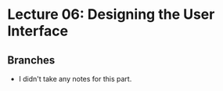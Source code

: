 # Lecture 06: Designing the User Interface

## Branches

* I didn't take any notes for this part.

## 

